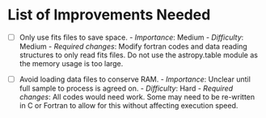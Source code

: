 # List of Improvements Needed

- [ ] Only use fits files to save space.
        - *Importance*: Medium
        - *Difficulty*: Medium
        - *Required changes*: Modify fortran codes and data reading structures to only read fits files. Do not use the astropy.table module as the memory usage is too large.

- [ ] Avoid loading data files to conserve RAM. 
        - *Importance*: Unclear until full sample to process is agreed on.
        - *Difficulty*: Hard
        - *Required changes*: All codes would need work. Some may need to be re-written in C or Fortran to allow for this without affecting execution speed.
        